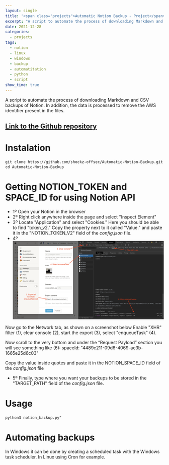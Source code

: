 ```yaml
---
layout: single
title: '<span class="projects">Automatic Notion Backup - Project</span>'
excerpt: "A script to automate the process of downloading Markdown and CSV backups of Notion. In addition, the data is processed to remove the AWS identifier present in the files."
date: 2021-12-28
categories:
  - projects
tags:  
  - notion
  - linux
  - windows
  - backup
  - automatitation
  - python
  - script
show_time: true
---
```


A script to automate the process of downloading Markdown and CSV backups of Notion. In addition, the data is processed to remove the AWS identifier present in the files.

## [Link to the Github repository](https://github.com/shockz-offsec/Automatic-Notion-Backup)

# Instalation
```
git clone https://github.com/shockz-offsec/Automatic-Notion-Backup.git
cd Automatic-Notion-Backup
```

# Getting NOTION_TOKEN and SPACE_ID for using Notion API

- 1º Open your Notion in the browser
- 2º Right click anywhere inside the page and select "Inspect Element"
- 3º Locate "Application" and select "Cookies." Here you should be able to find "token_v2." Copy the property next to it called "Value." and paste it in the "NOTION_TOKEN_V2" field of the *config.json* file.
- 4º
<a href="/assets/images/automatic-notion-backup/notion.png"><img src="/assets/images/automatic-notion-backup/notion.png" alt="automatic-notion-backup"></a>

Now go to the Network tab, as shown on a screenshot below Enable "XHR" filter (1), clear console (2), start the export (3), select "enqueueTask" (4).
  
Now scroll to the very bottom and under the “Request Payload” section you will see something like (6):
spaceId: "4489c211-09d6-4069-ae3b-1665e25d6c03"

Copy the value inside quotes and paste it in the NOTION_SPACE_ID field of the *config.json* file

- 5º Finally, type where you want your backups to be stored in the "TARGET_PATH" field of the *config.json* file.

# Usage

```
python3 notion_backup.py"
```

# Automating backups

In Windows it can be done by creating a scheduled task with the Windows task scheduler.
In Linux using Cron for example.
